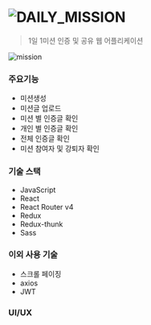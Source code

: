 # ![DAILY_MISSION](https://user-images.githubusercontent.com/39932233/80935785-339d0600-8e09-11ea-84f0-45829be296c3.png)
> 1일 1미션 인증 및 공유 웹 어플리케이션

![mission](https://user-images.githubusercontent.com/39932233/80935943-f6854380-8e09-11ea-85b9-b41e78390b92.jpg)


### 주요기능
 * 미션생성
 * 미션글 업로드
 * 미션 별 인증글 확인
 * 개인 별 인증글 확인
 * 전체 인증글 확인
 * 미션 참여자 및 강퇴자 확인

### 기술 스택
 * JavaScript
 * React
 * React Router v4
 * Redux
 * Redux-thunk
 * Sass
 
### 이외 사용 기술
 * 스크롤 페이징
 * axios
 * JWT
 
### UI/UX
